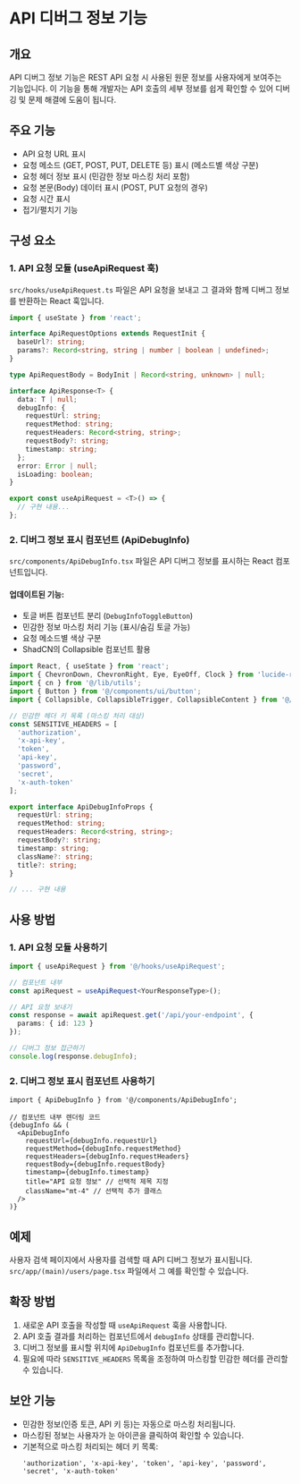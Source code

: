 # API 디버그 정보 기능

## 개요

API 디버그 정보 기능은 REST API 요청 시 사용된 원문 정보를 사용자에게 보여주는 기능입니다. 이 기능을 통해 개발자는 API 호출의 세부 정보를 쉽게 확인할 수 있어 디버깅 및 문제 해결에 도움이 됩니다.

## 주요 기능

- API 요청 URL 표시
- 요청 메소드 (GET, POST, PUT, DELETE 등) 표시 (메소드별 색상 구분)
- 요청 헤더 정보 표시 (민감한 정보 마스킹 처리 포함)
- 요청 본문(Body) 데이터 표시 (POST, PUT 요청의 경우)
- 요청 시간 표시
- 접기/펼치기 기능

## 구성 요소

### 1. API 요청 모듈 (useApiRequest 훅)

`src/hooks/useApiRequest.ts` 파일은 API 요청을 보내고 그 결과와 함께 디버그 정보를 반환하는 React 훅입니다.

```typescript
import { useState } from 'react';

interface ApiRequestOptions extends RequestInit {
  baseUrl?: string;
  params?: Record<string, string | number | boolean | undefined>;
}

type ApiRequestBody = BodyInit | Record<string, unknown> | null;

interface ApiResponse<T> {
  data: T | null;
  debugInfo: {
    requestUrl: string;
    requestMethod: string;
    requestHeaders: Record<string, string>;
    requestBody?: string;
    timestamp: string;
  };
  error: Error | null;
  isLoading: boolean;
}

export const useApiRequest = <T>() => {
  // 구현 내용...
};
```

### 2. 디버그 정보 표시 컴포넌트 (ApiDebugInfo)

`src/components/ApiDebugInfo.tsx` 파일은 API 디버그 정보를 표시하는 React 컴포넌트입니다.

#### 업데이트된 기능:

- 토글 버튼 컴포넌트 분리 (`DebugInfoToggleButton`)
- 민감한 정보 마스킹 처리 기능 (표시/숨김 토글 가능)
- 요청 메소드별 색상 구분
- ShadCN의 Collapsible 컴포넌트 활용

```typescript
import React, { useState } from 'react';
import { ChevronDown, ChevronRight, Eye, EyeOff, Clock } from 'lucide-react';
import { cn } from '@/lib/utils';
import { Button } from '@/components/ui/button';
import { Collapsible, CollapsibleTrigger, CollapsibleContent } from '@/components/ui/collapsible';

// 민감한 헤더 키 목록 (마스킹 처리 대상)
const SENSITIVE_HEADERS = [
  'authorization',
  'x-api-key',
  'token',
  'api-key',
  'password',
  'secret',
  'x-auth-token'
];

export interface ApiDebugInfoProps {
  requestUrl: string;
  requestMethod: string;
  requestHeaders: Record<string, string>;
  requestBody?: string;
  timestamp: string;
  className?: string;
  title?: string;
}

// ... 구현 내용
```

## 사용 방법

### 1. API 요청 모듈 사용하기

```typescript
import { useApiRequest } from '@/hooks/useApiRequest';

// 컴포넌트 내부
const apiRequest = useApiRequest<YourResponseType>();

// API 요청 보내기
const response = await apiRequest.get('/api/your-endpoint', {
  params: { id: 123 }
});

// 디버그 정보 접근하기
console.log(response.debugInfo);
```

### 2. 디버그 정보 표시 컴포넌트 사용하기

```tsx
import { ApiDebugInfo } from '@/components/ApiDebugInfo';

// 컴포넌트 내부 렌더링 코드
{debugInfo && (
  <ApiDebugInfo
    requestUrl={debugInfo.requestUrl}
    requestMethod={debugInfo.requestMethod}
    requestHeaders={debugInfo.requestHeaders}
    requestBody={debugInfo.requestBody}
    timestamp={debugInfo.timestamp}
    title="API 요청 정보" // 선택적 제목 지정
    className="mt-4" // 선택적 추가 클래스
  />
)}
```

## 예제

사용자 검색 페이지에서 사용자를 검색할 때 API 디버그 정보가 표시됩니다. `src/app/(main)/users/page.tsx` 파일에서 그 예를 확인할 수 있습니다.

## 확장 방법

1. 새로운 API 호출을 작성할 때 `useApiRequest` 훅을 사용합니다.
2. API 호출 결과를 처리하는 컴포넌트에서 `debugInfo` 상태를 관리합니다.
3. 디버그 정보를 표시할 위치에 `ApiDebugInfo` 컴포넌트를 추가합니다.
4. 필요에 따라 `SENSITIVE_HEADERS` 목록을 조정하여 마스킹할 민감한 헤더를 관리할 수 있습니다.

## 보안 기능

- 민감한 정보(인증 토큰, API 키 등)는 자동으로 마스킹 처리됩니다.
- 마스킹된 정보는 사용자가 눈 아이콘을 클릭하여 확인할 수 있습니다.
- 기본적으로 마스킹 처리되는 헤더 키 목록:
  ```
  'authorization', 'x-api-key', 'token', 'api-key', 'password', 'secret', 'x-auth-token'
  ``` 